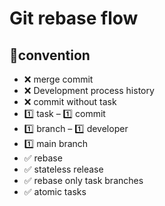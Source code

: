 # Git rebase flow

## 🚦convention
- ❌ merge commit
- ❌ Development process history
- ❌ commit without task
- 1️⃣ task – 1️⃣ commit
- 1️⃣ branch – 1️⃣ developer
- 1️⃣ main branch
- ✅ rebase
- ✅ stateless release
- ✅ rebase only task branches
- ✅ atomic tasks
